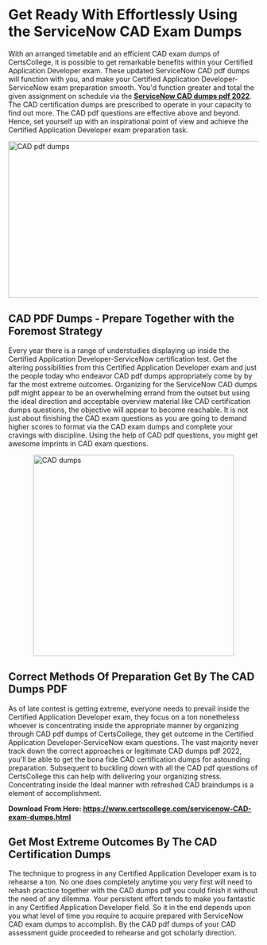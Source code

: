<h1><strong>Get Ready With Effortlessly Using the ServiceNow CAD Exam Dumps&nbsp;</strong></h1>
<p><span style="font-weight: 400;">With an arranged timetable and an efficient  CAD exam dumps of CertsCollege, it is possible to get remarkable benefits within your Certified Application Developer exam. These updated ServiceNow CAD pdf dumps will function with you, and make your Certified Application Developer-ServiceNow exam preparation smooth. You'd function greater and total the given assignment on schedule via the <strong><a href="https://www.certscollege.com/servicenow-CAD-exam-dumps.html">ServiceNow CAD dumps pdf 2022</a></strong>. The CAD certification dumps are prescribed to operate in your capacity to find out more. The  CAD pdf questions are effective above and beyond. Hence, set yourself up with an inspirational point of view and achieve the Certified Application Developer exam preparation task.&nbsp;</span></p>
<p><span style="font-weight: 400;"><img style="display: block; margin-left: auto; margin-right: auto;" src="https://i.ibb.co/CPDK3ps/Yellow-and-Blue-Initiative-Blog-Banner.png" alt="CAD pdf dumps" width="559" height="315" /></span></p>
<h2><strong>CAD PDF Dumps - Prepare Together with the Foremost Strategy</strong></h2>
<p><span style="font-weight: 400;">Every year there is a range of understudies displaying up inside the Certified Application Developer-ServiceNow certification test. Get the altering possibilities from this Certified Application Developer exam and just the people today who endeavor CAD pdf dumps appropriately come by by far the most extreme outcomes. Organizing for the ServiceNow CAD dumps pdf might appear to be an overwhelming errand from the outset but using the ideal direction and acceptable overview material like CAD certification dumps questions, the objective will appear to become reachable. It is not just about finishing the CAD exam questions as you are going to demand higher scores to format via the CAD exam dumps and complete your cravings with discipline. Using the help of CAD pdf questions, you might get awesome imprints in CAD exam questions.</span></p>
<p><span style="font-weight: 400;"><a href="https://tinyurl.com/y6szynue"><img style="display: block; margin-left: auto; margin-right: auto;" src="https://i.ibb.co/9tMrhdY/Teacher-Appreciation-Invitation.png" alt="CAD dumps " width="404" height="404" /></a></span></p>
<h2><strong>Correct Methods Of Preparation Get By The CAD Dumps PDF</strong></h2>
<p><span style="font-weight: 400;">As of late contest is getting extreme, everyone needs to prevail inside the Certified Application Developer exam, they focus on a ton nonetheless whoever is concentrating inside the appropriate manner by organizing through CAD pdf dumps of CertsCollege, they get outcome in the Certified Application Developer-ServiceNow exam questions. The vast majority never track down the correct approaches or legitimate CAD dumps pdf 2022, you'll be able to get the bona fide CAD certification dumps for astounding preparation. Subsequent to buckling down with all the  CAD pdf questions of CertsCollege this can help with delivering your organizing stress. Concentrating inside the Ideal manner with refreshed CAD braindumps is a element of accomplishment.</span></p>
<p><span style="font-weight: 400;"><strong>Download From Here: <a href="https://www.certscollege.com/servicenow-CAD-exam-dumps.html">https://www.certscollege.com/servicenow-CAD-exam-dumps.html</a></strong></span></p>
<h2><strong>Get Most Extreme Outcomes By The CAD Certification Dumps</strong></h2>
<p><span style="font-weight: 400;">The technique to progress in any Certified Application Developer exam is to rehearse a ton. No one does completely anytime you very first will need to rehash practice together with the CAD dumps pdf you could finish it without the need of any dilemma. Your persistent effort tends to make you fantastic in any Certified Application Developer field. So it in the end depends upon you what level of time you require to acquire prepared with ServiceNow CAD exam dumps to accomplish. By the CAD pdf dumps of your CAD assessment guide proceeded to rehearse and got scholarly direction.</span></p>
